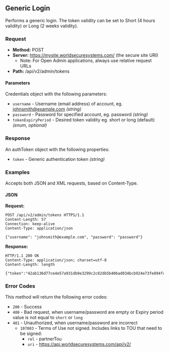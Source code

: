 ## Generic Login

Performs a generic login. The token validity can be set to Short (4 hours validity) or Long (2 weeks validity).

### Request

* **Method:** POST
* **Server:** https://mysite.worldsecuresystems.com/ (the secure site URI)
  * Note: For Open Admin applications, always use relative request URLs
* **Path:** /api/v2/admin/tokens

#### Parameters ####

Credentials object with the following parameters:

* `username` - Username (email address) of account, eg. johnsmith@example.com *(string)*
* `password` - Password for specified account, eg. password *(string)*
* `tokenExpiryPeriod` - Desired token validity eg. short or long (default) *(enum, optional)* 

### Response

An authToken object with the following properties:

* `token` - Generic authentication token *(string)*

### Examples

Accepts both JSON and XML requests, based on Content-Type.

#### JSON

**Request:**
~~~
POST /api/v2/admin/tokens HTTPS/1.1
Content-Length: 57
Connection: keep-alive
Content-Type: application/json
 
{"username": "johnsmith@example.com", "password": "password"}
~~~

**Response:**
~~~
HTTP/1.1 200 OK
Content-Type: application/json; charset=utf-8
Content-Length: length
 
{"token":"42ab136d77ce4e57a931db9e3299c2c82db5b406ad034bcb924e73fe894fcfb1"}
~~~

### Error Codes

This method will return the following error codes:

* `200` - Success
* `400` - Bad request, when username/password are empty or Expiry period value is not equal to `short` or `long`
* `401` - Unauthorized, when username/password are incorrect
  * `107003` - Terms of Use not signed. Includes links to TOU that need to be signed:
     * `rel` - partnerTou
     * `uri` - https://api.worldsecuresystems.com/api/v2/
